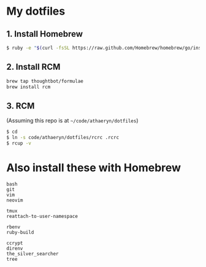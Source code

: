 # My dotfiles

## 1. Install Homebrew

```sh
$ ruby -e "$(curl -fsSL https://raw.github.com/Homebrew/homebrew/go/install)"
```

## 2. Install RCM

```sh
brew tap thoughtbot/formulae
brew install rcm
```

## 3. RCM

(Assuming this repo is at `~/code/athaeryn/dotfiles`)

```sh
$ cd
$ ln -s code/athaeryn/dotfiles/rcrc .rcrc
$ rcup -v
```


# Also install these with Homebrew

```
bash
git
vim
neovim

tmux
reattach-to-user-namespace

rbenv
ruby-build

ccrypt
direnv
the_silver_searcher
tree
```

